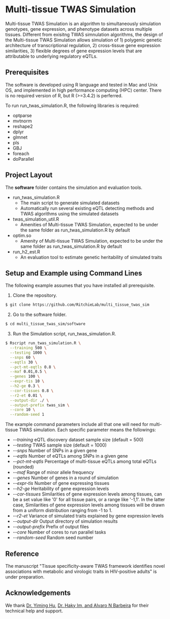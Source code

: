 # Multi-tissue TWAS Simulation

Multi-tissue TWAS Simulation is an algorithm to simultaneously simulation genotypes, gene expression, and phenotype datasets across multiple tissues. Different from exisitng TWAS simnulation algorithms, the design of the Multi-tissue TWAS Simulation allows simulation of 1) polygenic genetic architecture of transcriptional regulation, 2) cross-tissue gene expression similarities, 3) flexible degrees of gene expression levels that are attributable to underlying regulatory eQTLs. 

## Prerequisites

The software is developed using R language and tested in Mac and Unix OS, and implemented in high performance computing (HPC) center. There is no required version of R, but R (>=3.4.2) is perferred. 

To run run_twas_simulation.R, the following libraries is required:
* optparse
* mvtnorm
* reshape2
* dplyr
* glmnet
* pls
* GBJ
* foreach
* doParallel

## Project Layout

The **software** folder contains the simulation and evaluation tools. 
* run_twas_simulation.R
  * The main script to generate simulated datasets
  * Automatically run several existing eQTL detecting methods and TWAS algorithms using the simulated datasets
* twas_simulation_util.R
  * Amenities of Multi-tissue TWAS Simulation, expected to be under the same folder as run_twas_simulation.R by default
* optim.so
  * Amenity of Multi-tissue TWAS Simulation, expected to be under the same folder as run_twas_simulation.R by default
* run_h2_est.R
  * An evaluation tool to estimate genetic heritability of simulated traits
  
## Setup and Example using Command Lines

The following example assumes that you have installed all prerequisite.

1) Clone the repository.
```bash
$ git clone https://github.com/RitchieLab/multi_tissue_twas_sim
```

2) Go to the software folder.
```bash
$ cd multi_tissue_twas_sim/software
```

3) Run the Simulation script, run_twas_simulation.R.
```bash
$ Rscript run_twas_simulation.R \
  --training 500 \
  --testing 1000 \
  --snps 60 \
  --eqtls 30 \
  --pct-mt-eqtls 0.8 \
  --maf 0.01,0.5 \
  --genes 100 \
  --expr-tis 10 \
  --h2-ge 0.3 \
  --cor-tissues 0.8 \
  --r2-et 0.01 \
  --output-dir ./ \
  --output-prefix twas_sim \
  --core 10 \
  --random-seed 1
```

The example command parameters include all that one will need for multi-tissue TWAS simulation. Each specific parameter means the followings:
* *--training* eQTL discovery dataset sample size (default = 500)
* *--testing* TWAS sample size (default = 1000)
* *--snps* Number of SNPs in a given gene
* *--eqtls* Number of eQTLs among SNPs in a given gene 
* *--pct-mt-eqtls* Percentage of multi-tissue eQTLs among total eQTLs (rounded)
* *--maf* Range of minor allele frequency
* *--genes* Number of genes in a round of simulation
* *--expr-tis* Number of gene expressing tissues
* *--h2-ge* Heritability of gene expression levels
* *--cor-tissues* Similarities of gene expression levels among tissues, can be a set value like '0' for all tissue pairs, or a range like '-1,1'. In the latter case, Similarities of gene expression levels among tissues will be drawn from a uniform distribution ranging from -1 to 1. 
* *--r2-et* Variance of simulated traits explained by gene expression levels
* *--output-dir* Output directory of simulation results
* *--output-prefix* Prefix of output files
* *--core* Number of cores to run parallel tasks
* *--random-seed* Random seed number

## Reference
The manuscript "Tissue specificity-aware TWAS framework identifies novel associations with metabolic and virologic traits in HIV-positive adults" is under preparation.

## Acknowledgements
We thank [Dr. Yiming Hu](https://github.com/Joker-Jerome/UTMOST), [Dr. Haky Im, and Alvaro N Barbeira](https://github.com/hakyimlab/MetaXcan) for their technical help and support.  
